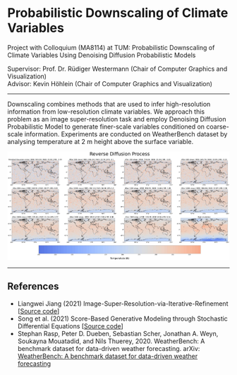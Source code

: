 # Probabilistic Downscaling of Climate Variables

Project with Colloquium (MA8114)  at TUM: Probabilistic Downscaling of Climate Variables Using Denoising Diffusion Probabilistic Models

Supervisor: Prof. Dr. Rüdiger Westermann (Chair of Computer Graphics and Visualization)\
Advisor: Kevin Höhlein (Chair of Computer Graphics and Visualization)

---

Downscaling combines methods that are used to infer high-resolution information from 
low-resolution climate variables. We approach this problem as an image super-resolution 
task and employ Denoising Diffusion Probabilistic Model to generate finer-scale variables 
conditioned on coarse-scale information. Experiments are conducted on WeatherBench dataset 
by analysing temperature at 2 m height above the surface variable.

![](results/reverse_diffusion_steps.jpg?raw=true)

---

## References

- Liangwei Jiang (2021) Image-Super-Resolution-via-Iterative-Refinement [[Source code](https://github.com/Janspiry/Image-Super-Resolution-via-Iterative-Refinement#readme)]
- Song et al. (2021) Score-Based Generative Modeling through Stochastic Differential Equations [[Source code](https://github.com/yang-song/score_sde_pytorch)]
- Stephan Rasp, Peter D. Dueben, Sebastian Scher, Jonathan A. Weyn, Soukayna Mouatadid, and Nils Thuerey, 2020. WeatherBench: A benchmark dataset for data-driven weather forecasting. arXiv: [WeatherBench: A benchmark dataset for data-driven weather forecasting
](https://arxiv.org/abs/2002.00469)
